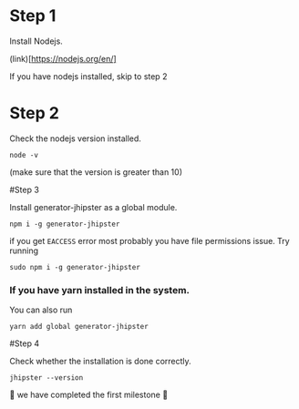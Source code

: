 # Step 1
Install Nodejs.

(link)[https://nodejs.org/en/]

If you have nodejs installed, skip to step 2

# Step 2
Check the nodejs version installed.

`node -v`

(make sure that the version is greater than 10)


#Step 3

Install generator-jhipster as a global module.

`npm i -g generator-jhipster`

if you get `EACCESS` error most probably you have file permissions issue. Try running

`sudo npm i -g generator-jhipster`

### If you have yarn installed in the system.

You can also run

`yarn add global generator-jhipster`

#Step 4

Check whether the installation is done correctly.

`jhipster --version`

:tada: we have completed the first milestone :tada:
